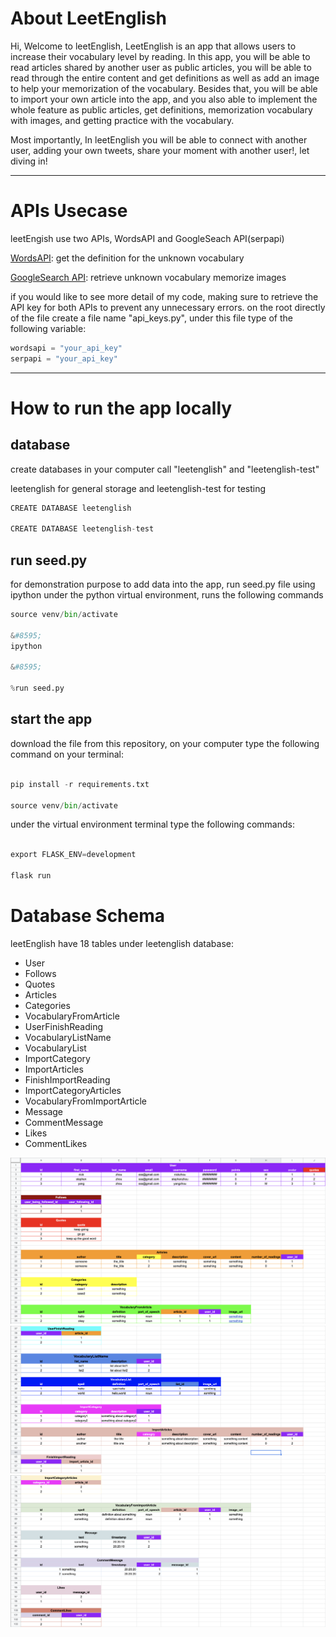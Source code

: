 # About LeetEnglish
Hi, Welcome to leetEnglish, LeetEnglish is an app that allows users to increase their vocabulary level by reading. In this app, you will be able to read articles shared by another user as public articles, you will be able to read through the entire content and get definitions as well as add an image to help your memorization of the vocabulary. Besides that, you will be able to import your own article into the app, and you also able to implement the whole feature as public articles, get definitions, memorization vocabulary with images, and getting practice with the vocabulary.

Most importantly, In leetEnglish you will be able to connect with another user, adding your own tweets, share your moment with another user!, let diving in!

---

# APIs Usecase

leetEngish use two APIs, WordsAPI and GoogleSeach API(serpapi)

[WordsAPI](https://www.wordsapi.com/): get the definition for the unknown vocabulary

[GoogleSearch API](https://serpapi.com/): retrieve unknown vocabulary memorize images

if you would like to see more detail of my code, making sure to retrieve the API key for both APIs to prevent any unnecessary errors. on the root directly of the file create a file name "api_keys.py", under this file type of the following variable:

```python
wordsapi = "your_api_key"
serpapi = "your_api_key" 

```

---
# How to run the app locally

## database
create databases in your computer call "leetenglish" and "leetenglish-test"

leetenglish for general storage and leetenglish-test for testing

```python
CREATE DATABASE leetenglish

CREATE DATABASE leetenglish-test
```

## run seed.py 
for demonstration purpose to add data into the app, run seed.py file using ipython under the python virtual environment, runs the following commands

```python
source venv/bin/activate

&#8595;
ipython

&#8595;

%run seed.py

```

## start the app
download the file from this repository, on your computer type the following command on your terminal:
```python

pip install -r requirements.txt

source venv/bin/activate
```
under the virtual environment terminal type the following commands:

```python

export FLASK_ENV=development

flask run
```

# Database Schema
leetEnglish have 18 tables under leetenglish database: 
* User
* Follows
* Quotes
* Articles
* Categories
* VocabularyFromArticle
* UserFinishReading
* VocabularyListName
* VocabularyList
* ImportCategory
* ImportArticles
* FinishImportReading
* ImportCategoryArticles
* VocabularyFromImportArticle
* Message
* CommentMessage
* Likes
* CommentLikes
  
![alt database schema1](/static/schame/schame1-3.png)
![alt database schema2](/static/schame/schame2-3.png)
![alt database schema3](/static/schame/schame3-3.png)



